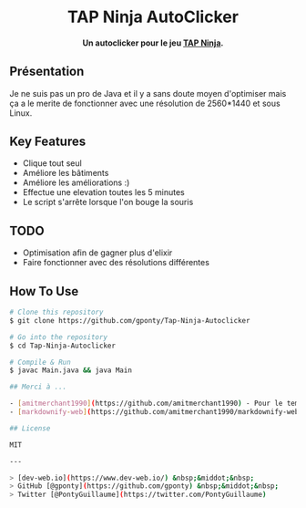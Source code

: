
<h1 align="center">
  <br>
  TAP Ninja AutoClicker
  <br>
</h1>

<h4 align="center">Un autoclicker pour le jeu <a href="https://store.steampowered.com/app/1891700/Tap_Ninja__Idle_game/" target="_blank">TAP Ninja</a>.</h4>

## Présentation

Je ne suis pas un pro de Java et il y a sans doute moyen d'optimiser mais ça a le merite de fonctionner avec une résolution de 2560*1440 et sous Linux.

## Key Features

* Clique tout seul
* Améliore les bâtiments
* Améliore les améliorations :)
* Effectue une elevation toutes les 5 minutes
* Le script s'arrête lorsque l'on bouge la souris

## TODO

* Optimisation afin de gagner plus d'elixir
* Faire fonctionner avec des résolutions différentes

## How To Use

```bash
# Clone this repository
$ git clone https://github.com/gponty/Tap-Ninja-Autoclicker

# Go into the repository
$ cd Tap-Ninja-Autoclicker

# Compile & Run
$ javac Main.java && java Main

## Merci à ...

- [amitmerchant1990](https://github.com/amitmerchant1990) - Pour le template README
- [markdownify-web](https://github.com/amitmerchant1990/markdownify-web) - Web version of Markdownify

## License

MIT

---

> [dev-web.io](https://www.dev-web.io/) &nbsp;&middot;&nbsp;
> GitHub [@gponty](https://github.com/gponty) &nbsp;&middot;&nbsp;
> Twitter [@PontyGuillaume](https://twitter.com/PontyGuillaume)

